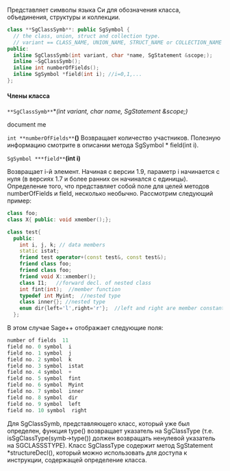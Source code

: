 Представляет символы языка Си для обозначения класса, объединения, структуры и коллекции.
```cpp
class **SgClassSymb**: public SgSymbol {
  // the class, union, struct and collection type.
  // variant == CLASS_NAME, UNION_NAME, STRUCT_NAME or COLLECTION_NAME
public:
  inline SgClassSymb(int variant, char *name, SgStatement &scope;);
  inline ~SgClassSymb();
  inline int numberOfFields();
  inline SgSymbol *field(int i); //i=0,1,...
};
```

#### Члены класса
`**SgClassSymb**`**(int variant, char *name, SgStatement &scope;)**

document me


`int **numberOfFields**`**()**
Возвращает количество участников. Полезную информацию смотрите в описании метода SgSymbol \* field(int i).


`SgSymbol ***field**`**(int i)**

Возвращает i-й элемент. Начиная с версии 1.9, параметр i начинается с нуля (в версиях 1.7 и более ранних он начинался с единицы). Определение того, что представляет собой поле для целей методов numberOfFields и field, несколько необычно. Рассмотрим следующий пример:
```cpp
class foo;
class X{ public: void xmember();};

class test{
  public:
    int i, j, k; // data members
    static istat;
    friend test operator+(const test&, const test&);
    friend class foo;
    friend class foo;
    friend void X::xmember();
    class I1;   //forward decl. of nested class
    int fint(int);  //member function
    typedef int Myint;  //nested type
    class inner{}; //nested type
    enum dir{left='l',right='r'};  //left and right are member constants
  };

```

В этом случае Sage++ отображает следующие поля:
```cpp
number of fields  11
field no. 0 symbol  i
field no. 1 symbol  j
field no. 2 symbol  k
field no. 3 symbol  istat
field no. 4 symbol  +
field no. 5 symbol  fint
field no. 6 symbol  Myint
field no. 7 symbol  inner
field no. 8 symbol  dir
field no. 9 symbol  left
field no. 10 symbol  right
```



Для SgClassSymb, представляющего класс, который уже был определен, функция type() возвращает указатель на SgClassType (т.е. isSgClassType(symb->type()) должен возвращать ненулевой указатель на SGCLASSSTYPE). Класс SgClassType содержит метод SgStatement \*structureDecl(), который можно использовать для доступа к инструкции, содержащей определение класса.